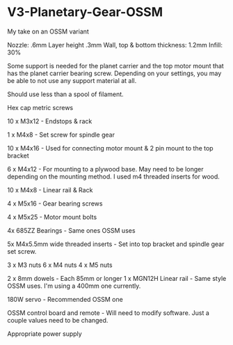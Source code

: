 # V3-Planetary-Gear-OSSM
My take on an OSSM variant

Nozzle: .6mm
Layer height .3mm
Wall, top & bottom thickness: 1.2mm
Infill: 30%

Some support is needed for the planet carrier and the top motor mount that has the planet carrier bearing screw. Depending on your settings, you may be able to not use any support material at all. 

Should use less than a spool of filament. 


Hex cap metric screws

10 x M3x12 - Endstops & rack

1 x M4x8 - Set screw for spindle gear 

10 x M4x16 - Used for connecting motor mount & 2 pin mount to the top bracket

6 x M4x12 - For mounting to a plywood base. May need to be longer depending on the mounting method. I used m4 threaded inserts for wood. 

10 x M4x8 - Linear rail & Rack

4 x M5x16 - Gear bearing screws

4 x M5x25 - Motor mount bolts


4x 685ZZ Bearings - Same ones OSSM uses

5x M4x5.5mm wide threaded inserts - Set into top bracket and spindle gear set screw. 

3 x M3 nuts
6 x M4 nuts
4 x M5 nuts

2 x 8mm dowels - Each 85mm or longer
1 x MGN12H Linear rail - Same style OSSM uses. I'm using a 400mm one currently.

180W servo - Recommended OSSM one

OSSM control board and remote - Will need to modify software. Just a couple values need to be changed.

Appropriate power supply





